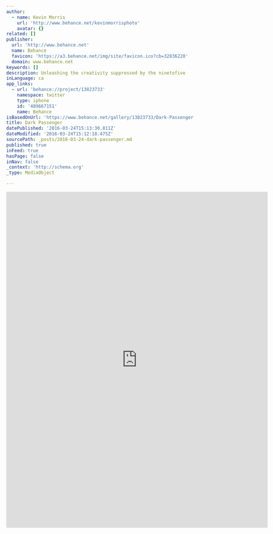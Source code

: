 ```yaml
---
author:
  - name: Kevin Morris
    url: 'http://www.behance.net/kevinmorrisphoto'
    avatar: {}
related: []
publisher:
  url: 'http://www.behance.net'
  name: Behance
  favicon: 'https://a3.behance.net/img/site/favicon.ico?cb=32836220'
  domain: www.behance.net
keywords: []
description: Unleashing the creativity suppressed by the ninetofive
inLanguage: ca
app_links:
  - url: 'behance://project/13823733'
    namespace: twitter
    type: iphone
    id: '489667151'
    name: Behance
isBasedOnUrl: 'https://www.behance.net/gallery/13823733/Dark-Passenger'
title: Dark Passenger
datePublished: '2016-03-24T15:13:30.811Z'
dateModified: '2016-03-24T15:12:18.475Z'
sourcePath: _posts/2016-03-24-dark-passenger.md
published: true
inFeed: true
hasPage: false
inNav: false
_context: 'http://schema.org'
_type: MediaObject

---
```

<iframe src="https://cdn.embedly.com/widgets/media.html?src=https%3A%2F%2Fwww.behance.net%2Fgallery%2F13823733%2FDark-Passenger%3Fiframe%3D1&amp;url=https%3A%2F%2Fwww.behance.net%2Fgallery%2F13823733%2FDark-Passenger&amp;image=https%3A%2F%2Fmir-s3-cdn-cf.behance.net%2Fprojects%2F404%2F13823733.5484a3a108926.jpg&amp;key=b7d04c9b404c499eba89ee7072e1c4f7&amp;type=text%2Fhtml&amp;scroll=auto&amp;schema=behance" width="700" height="900" scrolling="auto" frameborder="0" allowfullscreen="allowfullscreen" style=""></iframe>
